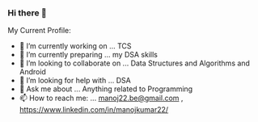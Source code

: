 ### Hi there 👋

My Current Profile:

- 🔭 I’m currently working on ... TCS
- 🌱 I’m currently preparing ...  my DSA skills
- 👯 I’m looking to collaborate on ... Data Structures and Algorithms and Android
- 🤔 I’m looking for help with ... DSA
- 💬 Ask me about ... Anything related to Programming 
- 📫 How to reach me: ... manoj22.be@gmail.com , https://www.linkedin.com/in/manojkumar22/

